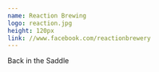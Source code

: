 ```yaml
---
name: Reaction Brewing
logo: reaction.jpg
height: 120px
link: //www.facebook.com/reactionbrewery
---
```

<ul style="list-style-type:none; margin:0; padding:0;">
  <li>Back in the Saddle</li>
</ul>

